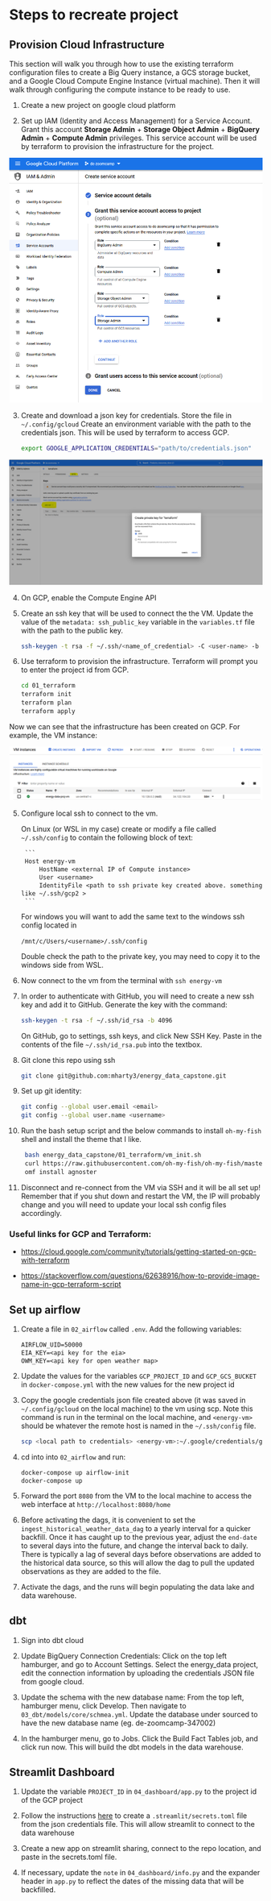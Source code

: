 # Steps to recreate project

## Provision Cloud Infrastructure
This section will walk you through how to use the existing terraform configuration files to create a Big Query instance, a GCS storage bucket, and a Google Cloud Compute Engine Instance (virtual machine). Then it will walk through configuring the compute instance to be ready to use. 

1. Create a new project on google cloud platform

2. Set up IAM (Identity and Access Management) for a Service Account. Grant this account **Storage Admin** + **Storage Object Admin** + **BigQuery Admin** + **Compute Admin** privileges. This service account will be used by terraform to provision the infrastructure for the project.

![](./images/01_service_account.PNG)

3. Create and download a json key for credentials. Store the file in `~/.config/gcloud`
   Create an environment variable with the path to the credentials json. This will be used by terraform to access GCP.

   ```bash
   export GOOGLE_APPLICATION_CREDENTIALS="path/to/credentials.json"
   ```

![](./images/02_service_account_key.PNG)

4. On GCP, enable the Compute Engine API

4. Create an ssh key that will be used to connect the the VM. Update the value of the `metadata: ssh_public_key` variable in the `variables.tf` file with the path to the public key.

    ```bash
    ssh-keygen -t rsa -f ~/.ssh/<name_of_credential> -C <user-name> -b 2048
    ```

5. Use terraform to provision the infrastructure. Terraform will prompt you to enter the project id from GCP.

    ```bash
    cd 01_terraform
    terraform init
    terraform plan
    terraform apply
    ```

Now we can see that the infrastructure has been created on GCP. For example, the VM instance: 

![](./images/03_vm.PNG)


5. Configure local ssh to connect to the vm. 

    On Linux (or WSL in my case) create or modify a file called `~/.ssh/config` to contain the following block of text:

        ```
        Host energy-vm
            HostName <external IP of Compute instance>
            User <username>
            IdentityFile <path to ssh private key created above. something like ~/.ssh/gcp2 >
        ```
    
    For windows you will want to add the same text to the windows ssh config located in 
    
    `/mnt/c/Users/<username>/.ssh/config`
    
    Double check the path to the private key, you may need to copy it to the windows side from WSL.

6. Now connect to the vm from the terminal with `ssh energy-vm`

7. In order to authenticate with GitHub, you will need to create a new ssh key and add it to GitHub. Generate the key with the command: 

    ```bash
    ssh-keygen -t rsa -f ~/.ssh/id_rsa -b 4096
    ```

    On GitHub, go to settings, ssh keys, and click New SSH Key. Paste in the contents of the file `~/.ssh/id_rsa.pub` into the textbox. 

7. Git clone this repo using ssh

    ```bash
    git clone git@github.com:mharty3/energy_data_capstone.git
    ```

8. Set up git identity: 
    
    ```bash
    git config --global user.email <email>
    git config --global user.name <username>
    ```

8. Run the bash setup script and the below commands to install `oh-my-fish` shell and install the theme that I like. 
    
    ```bash
     bash energy_data_capstone/01_terraform/vm_init.sh
     curl https://raw.githubusercontent.com/oh-my-fish/oh-my-fish/master/bin/install | fish
     omf install agnoster
     ```

9. Disconnect and re-connect from the VM via SSH and it will be all set up! Remember that if you shut down and restart the VM, the IP will probably change and you will need to update your local ssh config files accordingly.

### Useful links for GCP and Terraform: 

* https://cloud.google.com/community/tutorials/getting-started-on-gcp-with-terraform

* https://stackoverflow.com/questions/62638916/how-to-provide-image-name-in-gcp-terraform-script

## Set up airflow

1. Create a file in `02_airflow` called `.env`. Add the following variables:

    ```
    AIRFLOW_UID=50000
    EIA_KEY=<api key for the eia>
    OWM_KEY=<api key for open weather map>
    ```

2. Update the values for the variables `GCP_PROJECT_ID` and `GCP_GCS_BUCKET` in `docker-compose.yml` with the new values for the new project id

3. Copy the google credentials json file created above (it was saved in `~/.config/gcloud` on the local machine) to the vm using scp. Note this command is run in the terminal on the local machine, and `<energy-vm>` should be whatever the remote host is named in the `~/.ssh/config` file.

    ```bash
    scp <local path to credentials> <energy-vm>:~/.google/credentials/google_credentials.json 
    ```



4. cd into into `02_airflow` and run:
    
    ```
    docker-compose up airflow-init
    docker-compose up
    ```

5. Forward the port `8080` from the VM to the local machine to access the web interface at `http://localhost:8080/home`


6. Before activating the dags, it is convenient to set the `ingest_historical_weather_data_dag` to a yearly interval for a quicker backfill. Once it has caught up to the previous year, adjust the `end-date` to several days into the future, and change the interval back to daily. There is typically a lag of several days before observations are added to the historical data source, so this will allow the dag to pull the updated observations as they are added to the file. 

7. Activate the dags, and the runs will begin populating the data lake and data warehouse.

## dbt

1. Sign into dbt cloud

2. Update BigQuery Connection Credentials: Click on the top left hamburger, and go to Account Settings. Select the energy_data project, edit the connection information by uploading the credentials JSON file from google cloud. 

3. Update the schema with the new database name: From the top left, hamburger menu, click Develop. Then navigate to `03_dbt/models/core/schmea.yml`. Update the database under sourced to have the new database name (eg. de-zoomcamp-347002)

4. In the hamburger menu, go to Jobs. Click the Build Fact Tables job, and click run now. This will build the dbt models in the data warehouse.

## Streamlit Dashboard

1. Update the variable `PROJECT_ID` in `04_dashboard/app.py` to the project id of the GCP project

2. Follow the instructions [here](https://docs.streamlit.io/knowledge-base/tutorials/databases/bigquery) to create a `.streamlit/secrets.toml` file from the json credentials file. This will allow streamlit to connect to the data warehouse

3. Create a new app on streamlit sharing, connect to the repo location, and paste in the secrets.toml file. 

4. If necessary, update the `note` in `04_dashboard/info.py` and the expander header in `app.py` to reflect the dates of the missing data that will be backfilled.